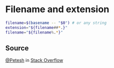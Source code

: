 # Filename and extension

```bash
filename=$(basename -- "$0") # or any string
extension="${filename##*.}"
filename="${filename%.*}"
```

## Source

[@Petesh](https://stackoverflow.com/users/17833/petesh) in [Stack Overflow](https://stackoverflow.com/questions/965053/extract-filename-and-extension-in-bash/965072#965072)
